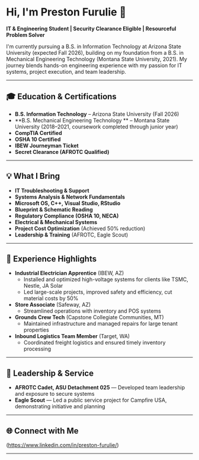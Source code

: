 # Hi, I'm Preston Furulie 👋

**IT & Engineering Student | Security Clearance Eligible | Resourceful Problem Solver**

I'm currently pursuing a B.S. in Information Technology at Arizona State University (expected Fall 2026), building on my foundation from a B.S. in Mechanical Engineering Technology (Montana State University, 2021). My journey blends hands-on engineering experience with my passion for IT systems, project execution, and team leadership.

---

## 🎓 Education & Certifications

- **B.S. Information Technology** – Arizona State University (Fall 2026)
- **B.S. Mechanical Engineering Technology ** – Montana State University (2018–2021, coursework completed through junior year)
- **CompTIA Certified**
- **OSHA 10 Certified**
- **IBEW Journeyman Ticket**
- **Secret Clearance (AFROTC Qualified)**

---

## 💡 What I Bring

- **IT Troubleshooting & Support**
- **Systems Analysis & Network Fundamentals**
- **Microsoft OS, C++, Visual Studio, RStudio**
- **Blueprint & Schematic Reading**
- **Regulatory Compliance (OSHA 10, NECA)**
- **Electrical & Mechanical Systems**
- **Project Cost Optimization** (Achieved 50% reduction)
- **Leadership & Training** (AFROTC, Eagle Scout)

---

## 👔 Experience Highlights

- **Industrial Electrician Apprentice** (IBEW, AZ)
  - Installed and optimized high-voltage systems for clients like TSMC, Nestle, JA Solar
  - Led large-scale projects, improved safety and efficiency, cut material costs by 50%
- **Store Associate** (Safeway, AZ)
  - Streamlined operations with inventory and POS systems
- **Grounds Crew Tech** (Capstone Collegiate Communities, MT)
  - Maintained infrastructure and managed repairs for large tenant properties
- **Inbound Logistics Team Member** (Target, WA)
  - Coordinated freight logistics and ensured timely inventory processing

---

## 🚀 Leadership & Service

- **AFROTC Cadet, ASU Detachment 025** — Developed team leadership and exposure to secure systems
- **Eagle Scout** — Led a public service project for Campfire USA, demonstrating initiative and planning

---

## 🌐 Connect with Me

(https://www.linkedin.com/in/preston-furulie/)

---

<!--
Fun fact, personal interests, or portfolio link can be added here!
-->
